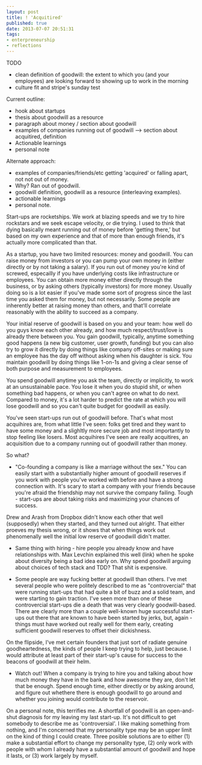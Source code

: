 ```yaml
---
layout: post
title: ! 'Acquitired'
published: true
date: 2013-07-07 20:51:31
tags:
- enterpreneurship
- reflections
---
```


TODO
- clean definition of goodwill: the extent to which you (and your employees) are looking forward to showing up to work in the morning
- culture fit and stripe's sunday test

Current outline:
- hook about startups
- thesis about goodwill as a resource
- paragraph about money / section about goodwill
- examples of companies running out of goodwill --> section about acquitired, definition
- Actionable learnings
- personal note

Alternate approach:
- examples of companies/friends/etc getting 'acquired' or falling apart, not not out of money.
- Why? Ran out of goodwill.
- goodwill definition, goodwill as a resource (interleaving examples).
- actionable learnings
- personal note.


Start-ups are rocketships.  We work at blazing speeds and we try to hire rockstars and we seek escape velocity, or die trying. I used to think that dying basically meant running out of money before 'getting there,' but based on my own experience and that of more than enough friends, it's actually more complicated than that.

As a startup, you have two limited resources: money and goodwill.  You can raise money from investors or you can pump your own money in (either directly or by not taking a salary).  If you run out of money you're kind of screwed, especailly if you have underlying costs like infrastructure or employees. You can obtain more money either directly through the business, or by asking others (typically investors) for more money. Usually doing so is a lot easier if you've made some sort of progress since the last time you asked them for money, but not necessarily.  Some people are inherently better at raising money than others, and that'll correlate reasonably with the ability to succeed as a company.

Your initial reserve of goodwill is based on you and your team: how well do you guys know each other already, and how much respect/trust/love is already there between you.  You gain goodwill, typically, anytime something good happens (a new big customer, user growth, funding) but you can also try to grow it directly by doing things like company off-sites or making sure an employee has the day off without asking when his daughter is sick. You maintain goodwill by doing things like 1-on-1s and giving a clear sense of both purpose and measurement to employees.

You spend goodwill anytime you ask the team, directly or implicitly, to work at an unsustainable pace. You lose it when you do stupid shit, or when something bad happens, or when you can't agree on what to do next.  Compared to money, it's a lot harder to predict the rate at which you will lose goodwill and so you can't quite budget for goodwill as easily.

You've seen start-ups run out of goodwill before.  That's what most acquihires are, from what little I've seen: folks get tired and they want to have some money and a slighltly more secure job and most importantly to stop feeling like losers. Most acquihires I've seen are really acquitires, an acquisition due to a company running out of goodwill rather than money.

So what?
- "Co-founding a company is like a marriage without the sex." You can easily start with a substantially higher amount of goodwill reserves if you work with people you've worked with before and have a strong connection with. It's scary to start a company with your friends because you're afraid the friendship may not survive the company failing. Tough - start-ups are about taking risks and maximizing your chances of success.

Drew and Arash from Dropbox didn't know each other that well (supposedly) when they started, and they turned out alright. That either proeves my thesis wrong, or it shows that when things work out phenomenally well the initial low reserve of goodwill didn't matter.

- Same thing with hiring - hire people you already know and have relationships with. Max Levchin explained this well (link) when he spoke about diversity being a bad idea early on.  Why spend goodwill arguing about choices of tech stack and TDD?  That shit is expensive.

- Some people are way fucking better at goodwill than others. I've met several people who were politely described to me as "controvercial" that were running start-ups that had quite a bit of buzz and a solid team, and were starting to gain traction. I've seen more than one of these controvercial start-ups die a death that was very clearly goodwill-based.  There are clearly more than a couple well-known huge successful start-ups out there that are known to have been started by jerks, but, again - things must have worked out really well for them early, creating sufficient goodwill reserves to offset their dickishness.

On the flipside, I've met certain founders that just sort of radiate genuine goodheartedness, the kinds of people I keep trying to help, just because. I would attribute at least part of their start-up's cause for success to the beacons of goodwill at their helm.

- Watch out!  When a company is trying to hire you and talking about how much money they have in the bank and how awesome they are, don't let that be enough. Spend enough time, either directly or by asking around, and figure out whethere there is enough goodwill to go around and whether you joining would contribute to the reservoir.

On a personal note, this terrifies me.  A shortfall of goodwill is an open-and-shut diagnosis for my leaving my last start-up. It's not difficult to get somebody to describe me as 'controversial'.  I like making something from nothing, and I'm concerned that my personality type may be an upper limit on the kind of thing I could create.  Three posible solutions are to either (1) make a substantial effort to change my personality type, (2) only work with people with whom I already have a substantial amount of goodwill and hope it lasts, or (3) work largely by myself.
